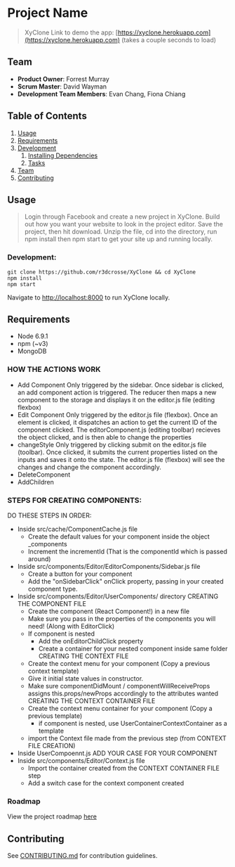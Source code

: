 # Project Name

> XyClone
> Link to demo the app: [https://xyclone.herokuapp.com](https://xyclone.herokuapp.com) (takes a couple seconds to load)

## Team

  - __Product Owner__: Forrest Murray
  - __Scrum Master__: David Wayman
  - __Development Team Members__: Evan Chang, Fiona Chiang

## Table of Contents

1. [Usage](#Usage)
1. [Requirements](#requirements)
1. [Development](#development)
    1. [Installing Dependencies](#installing-dependencies)
    1. [Tasks](#tasks)
1. [Team](#team)
1. [Contributing](#contributing)

## Usage

> Login through Facebook and create a new project in XyClone. 
> Build out how you want your website to look in the project editor.
> Save the project, then hit download.
> Unzip the file, cd into the directory, run npm install then npm start to get your site up and running locally.

### Development:
```
git clone https://github.com/r3dcrosse/XyClone && cd XyClone
npm install
npm start
```
Navigate to [http://localhost:8000](http://localhost:8000) to run XyClone locally.

## Requirements

- Node 6.9.1
- npm (~v3)
- MongoDB

### HOW THE ACTIONS WORK

- Add Component
  Only triggered by the sidebar. Once sidebar is clicked, an add component action is triggered. The reducer then maps a new component to the storage and displays it on the editor.js file (editing flexbox)
- Edit Component
  Only triggered by the editor.js file (flexbox). Once an element is clicked, it dispatches an action to get the current ID of the component clicked. The editorComponent.js (editing toolbar) recieves the object clicked, and is then able to change the properties
- changeStyle
  Only triggered by clicking submit on the editor.js file (toolbar). Once clicked, it submits the current properties listed on the inputs and saves it onto the state. The editor.js file (flexbox) will see the changes and change the component accordingly.
- DeleteComponent
- AddChildren

### STEPS FOR CREATING COMPONENTS:

DO THESE STEPS IN ORDER:

  - Inside src/cache/ComponentCache.js file
    - Create the default values for your component inside the object _components
    - Increment the incrementId (That is the componentId which is passed around)
  - Inside src/components/Editor/EditorComponents/Sidebar.js file
    - Create a button for your component
    - Add the "onSidebarClick" onClick property, passing in your created component type.
  - Inside src/components/Editor/UserComponents/ directory
    CREATING THE COMPONENT FILE
      - Create the component (React Component!) in a new file
      - Make sure you pass in the properties of the components you will need! (Along with EditorClick)
      - If component is nested
        - Add the onEditorChildClick property
        - Create a container for your nested component inside same folder
    CREATING THE CONTEXT FILE
      - Create the context menu for your component (Copy a previous context template)
      - Give it initial state values in constructor.
      - Make sure componentDidMount / componentWillReceiveProps assigns this.props/newProps accordingly to the attributes wanted
    CREATING THE CONTEXT CONTAINER FILE
      - Create the context menu container for your component (Copy a previous template)
        - if component is nested, use UserContainerContextContainer as a template
      - import the Context file made from the previous step (from CONTEXT FILE CREATION)
  - Inside UserCompoennt.js
    ADD YOUR CASE FOR YOUR COMPONENT
  - Inside src/components/Editor/Context.js file
    - Import the container created from the CONTEXT CONTAINER FILE step
    - Add a switch case for the context component created

### Roadmap

View the project roadmap [here](https://github.com/ScintillantShallots/XyClone/issues)


## Contributing

See [CONTRIBUTING.md](readme/_CONTRIBUTING.md) for contribution guidelines.
